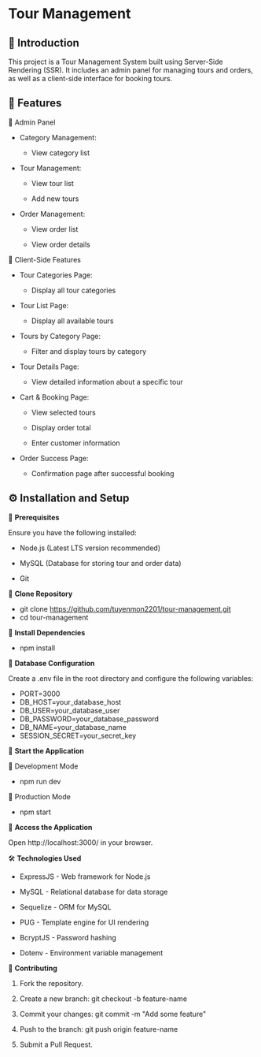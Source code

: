 # **Tour Management**

## 📝 **Introduction**

This project is a Tour Management System built using Server-Side Rendering (SSR). It includes an admin panel for managing tours and orders, as well as a client-side interface for booking tours.

## 📌 **Features**

🔹 Admin Panel

- Category Management:

  - View category list

- Tour Management:

  - View tour list

  - Add new tours

- Order Management:

  - View order list

  - View order details

🔹 Client-Side Features

- Tour Categories Page:

  - Display all tour categories

- Tour List Page:

  - Display all available tours

- Tours by Category Page:

  - Filter and display tours by category

- Tour Details Page:

  - View detailed information about a specific tour

- Cart & Booking Page:

  - View selected tours

  - Display order total

  - Enter customer information

- Order Success Page:

   - Confirmation page after successful booking

## ⚙️ **Installation and Setup**

📌 **Prerequisites**

Ensure you have the following installed:

- Node.js (Latest LTS version recommended)

- MySQL (Database for storing tour and order data)

- Git

📌 **Clone Repository**

- git clone https://github.com/tuyenmon2201/tour-management.git
- cd tour-management

📌 **Install Dependencies**

- npm install

📌 **Database Configuration**

Create a .env file in the root directory and configure the following variables:

- PORT=3000
- DB_HOST=your_database_host
- DB_USER=your_database_user
- DB_PASSWORD=your_database_password
- DB_NAME=your_database_name
- SESSION_SECRET=your_secret_key

📌 **Start the Application**

🔹 Development Mode

- npm run dev

🔹 Production Mode

- npm start

📌 **Access the Application**

Open http://localhost:3000/ in your browser.

🛠️ **Technologies Used**

- ExpressJS - Web framework for Node.js

- MySQL - Relational database for data storage

- Sequelize - ORM for MySQL

- PUG - Template engine for UI rendering

- BcryptJS - Password hashing

- Dotenv - Environment variable management

🤝 **Contributing**

1. Fork the repository.

2. Create a new branch: git checkout -b feature-name

3. Commit your changes: git commit -m "Add some feature"

4. Push to the branch: git push origin feature-name

5. Submit a Pull Request.